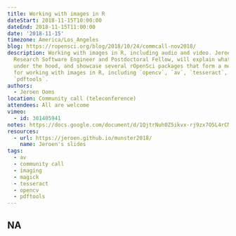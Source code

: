 ```yaml
---
title: Working with images in R
dateStart: 2018-11-15T10:00:00
dateEnd: 2018-11-15T11:00:00
date: '2018-11-15'
timezone: America/Los_Angeles
blog: https://ropensci.org/blog/2018/10/24/commcall-nov2018/
description: Working with images in R, including audio and video. Jeroen Ooms, rOpenSci
  Research Software Engineer and Postdoctoral Fellow, will explain what images are,
  under the hood, and showcase several rOpenSci packages that form a modern toolkit
  for working with images in R, including `opencv`, `av`, `tesseract`, `magick` and
  `pdftools`.
authors:
  - Jeroen Ooms
location: Community call (teleconference)
attendees: All are welcome
vimeo:
  - id: 301405941
notes: https://docs.google.com/document/d/1QjtrNuh0Z5ikvx-rj9zx7O5L4rCMON4zUDv50paHAmM/edit?usp=sharing
resources:
  - url: https://jeroen.github.io/munster2018/
    name: Jeroen's slides
tags:
  - av
  - community call
  - imaging
  - magick
  - tesseract
  - opencv
  - pdftools
---
```

NA
---
